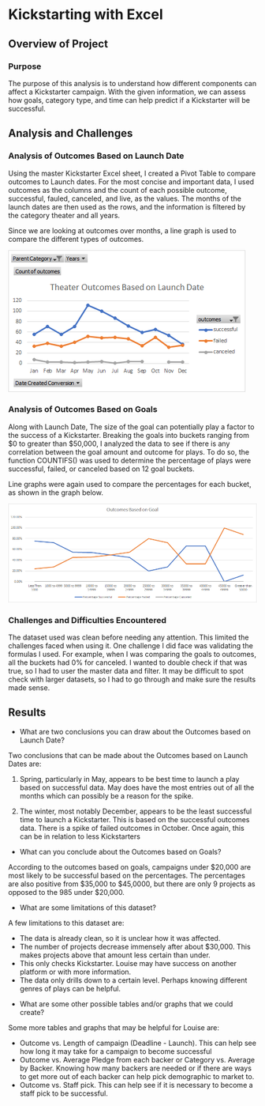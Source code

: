 # Kickstarting with Excel

## Overview of Project

### Purpose

The purpose of this analysis is to understand how different components can affect a Kickstarter campaign. With the given information, we can assess how goals, category type, and time can help predict if a Kickstarter will be successful. 

## Analysis and Challenges

### Analysis of Outcomes Based on Launch Date

Using the master Kickstarter Excel sheet, I created a Pivot Table to compare outcomes to Launch dates. For the most concise and important data, I used outcomes as the columns and the count of each possible outcome, successful, fauled, canceled, and live, as the values. The months of the launch dates are then used as the rows, and the information is filtered by the category theater and all years. 

Since we are looking at outcomes over months, a line graph is used to compare the different types of outcomes. 

![Outcomes vs Launch Graph](https://github.com/ajg318/kickstarter-analysis/blob/main/resources/Theater_Outcomes_vs_Launch.png)

### Analysis of Outcomes Based on Goals

Along with Launch Date, The size of the goal can potentially play a factor to the success of a Kickstarter. Breaking the goals into buckets ranging from $0 to greater than $50,000, I analyzed the data to see if there is any correlation between the goal amount and outcome for plays. To do so, the function COUNTIFS() was used to determine the percentage of plays were successful, failed, or canceled based on 12 goal buckets. 

Line graphs were again used to compare the percentages for each bucket, as shown in the graph below.

![Outcome vs Goals Graph](https://github.com/ajg318/kickstarter-analysis/blob/main/resources/Outcomes_vs_Goals.png)

### Challenges and Difficulties Encountered

The dataset used was clean before needing any attention. This limited the challenges faced when using it. One challenge I did face was validating the formulas I used. For example, when I was comparing the goals to outcomes, all the buckets had 0% for canceled. I wanted to double check if that was true, so I had to user the master data and filter. It may be difficult to spot check with larger datasets, so I had to go through and make sure the results made sense.

## Results

- What are two conclusions you can draw about the Outcomes based on Launch Date?

Two conclusions that can be made about the Outcomes based on Launch Dates are:

1. Spring, particularly in May, appears to be best time to launch a play based on successful data. May does have the most entries out of all the months which can possibly be a reason for the spike. 

2. The winter, most notably December, appears to be the least successful time to launch a Kickstarter. This is based on the successful outcomes data. There is a spike of failed outcomes in October. Once again, this can be in relation to less Kickstarters

- What can you conclude about the Outcomes based on Goals?

According to the outcomes based on goals, campaigns under $20,000 are most likely to be successful based on the percentages. The percentages are also positive from $35,000 to $45,0000, but there are only 9 projects as opposed to the 985 under $20,000.

- What are some limitations of this dataset?

A few limitations to this dataset are:

* The data is already clean, so it is unclear how it was affected.
* The number of projects decrease immensely after about $30,000. This makes projects above that amount less certain than under. 
* This only checks Kickstarter. Louise may have success on another platform or with more information.
* The data only drills down to a certain level. Perhaps knowing different genres of plays can be helpful.

- What are some other possible tables and/or graphs that we could create?

Some more tables and graphs that may be helpful for Louise are:

* Outcome vs. Length of campaign (Deadline - Launch). This can help see how long it may take for a campaign to become successful
* Outcome vs. Average Pledge from each backer or Category vs. Average by Backer. Knowing how many backers are needed or if there are ways to get more out of each backer can help pick demographic to market to.
* Outcome vs. Staff pick. This can help see if it is necessary to become a staff pick to be successful.


